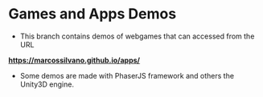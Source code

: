 # Games and Apps Demos

- This branch contains demos of webgames that can accessed from the URL

**https://marcossilvano.github.io/apps/**

- Some demos are made with PhaserJS framework and others the Unity3D engine.